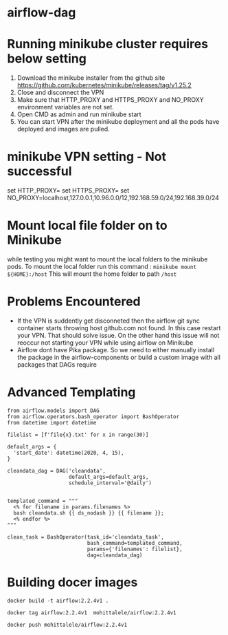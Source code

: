 # airflow-dag

# Running minikube cluster requires below setting 

1) Download the minikube installer from the github site https://github.com/kubernetes/minikube/releases/tag/v1.25.2
2) Close and disconnect the VPN 
3) Make sure that HTTP_PROXY and HTTPS_PROXY and NO_PROXY environment variables are not set.
4) Open CMD as admin and run minikube start 
5) You can start VPN after the minikube deployment and all the pods have deployed and images are pulled. 

# minikube VPN setting - Not successful 
set HTTP_PROXY=<proxy URL>
set HTTPS_PROXY=<proxy URL>
set NO_PROXY=localhost,127.0.0.1,10.96.0.0/12,192.168.59.0/24,192.168.39.0/24

# Mount local file folder on to Minikube 
while testing you might want to mount the local folders to the minikube pods. To mount the local folder run this command :
``` minikube mount ${HOME}:/host ``` This will mount the home folder to path ```/host ```
# Problems Encountered
- If the VPN is suddently get disconneted then the airflow git sync container starts throwing host github.com not found. In this case restart your VPN. That should solve issue. On the other hand this issue will not reoccur not starting your VPN while using airflow on Minikube  
- Airflow dont have Pika package. So we need to either manually install the package in the airflow-components or build a custom image with all packages that DAGs require
# Advanced Templating


```
from airflow.models import DAG
from airflow.operators.bash_operator import BashOperator
from datetime import datetime

filelist = [f'file{x}.txt' for x in range(30)]

default_args = {
  'start_date': datetime(2020, 4, 15),
}

cleandata_dag = DAG('cleandata',
                    default_args=default_args,
                    schedule_interval='@daily')


templated_command = """
  <% for filename in params.filenames %>
  bash cleandata.sh {{ ds_nodash }} {{ filename }};
  <% endfor %>
"""

clean_task = BashOperator(task_id='cleandata_task',
                          bash_command=templated_command,
                          params={'filenames': filelist},
                          dag=cleandata_dag)
```

# Building docer images 

```docker build -t airflow:2.2.4v1 . ``` 

``` docker tag airflow:2.2.4v1  mohittalele/airflow:2.2.4v1 ```

``` docker push mohittalele/airflow:2.2.4v1  ```